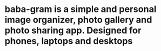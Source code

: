 # baba-gram is a simple and personal image organizer, photo gallery and photo sharing app. Designed for phones, laptops and desktops
